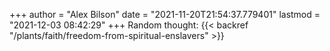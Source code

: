 +++
author = "Alex Bilson"
date = "2021-11-20T21:54:37.779401"
lastmod = "2021-12-03 08:42:29"
+++
Random thought: {{< backref "/plants/faith/freedom-from-spiritual-enslavers" >}}

